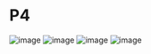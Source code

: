 # P4
![image](https://github.com/user-attachments/assets/e5b81029-ce76-44bb-ac8c-0077adb333ee)
![image](https://github.com/user-attachments/assets/32f5d824-d276-4b5a-819b-8c47a893f6f2)
![image](https://github.com/user-attachments/assets/fb6933ba-d18e-4276-a6d9-4156ebfba7e6)
![image](https://github.com/user-attachments/assets/d1cc6740-f7fd-4054-9584-7ac813b21011)
